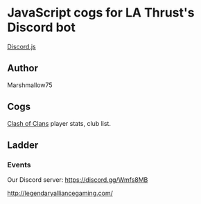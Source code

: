 # JavaScript cogs for LA Thrust's Discord bot

[Discord.js](https://discord.js.org/#/)

## Author
Marshmallow75

## Cogs

[Clash of Clans](https://clashofclans.com/) player stats, club list.

## Ladder

### Events

Our Discord server: https://discord.gg/Wmfs8MB

http://legendaryalliancegaming.com/



